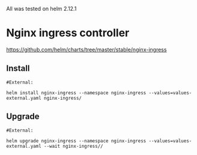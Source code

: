 All was tested on helm 2.12.1

# Nginx ingress controller

https://github.com/helm/charts/tree/master/stable/nginx-ingress

## Install

```
#External:

helm install nginx-ingress --namespace nginx-ingress --values=values-external.yaml nginx-ingress/

```

## Upgrade

```
#External:

helm upgrade nginx-ingress --namespace nginx-ingress --values=values-external.yaml --wait nginx-ingress//

```
